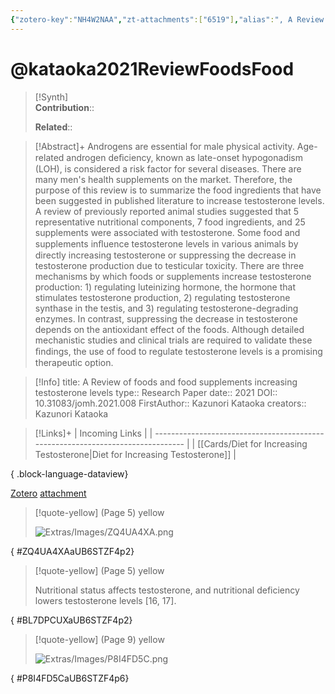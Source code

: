 ```yaml
---
{"zotero-key":"NH4W2NAA","zt-attachments":["6519"],"alias":", A Review of foods and food supplements increasing testosterone levels","keywords":[],"FirstAuthor":"[[ Kazunori Kataoka]]","tags":["source/researchpaper"],"dg-publish":true,"permalink":"/sources/research-papers/kataoka2021-review-foods-food/","dgPassFrontmatter":true}
---
```


# @kataoka2021ReviewFoodsFood

>[!Synth]  
>**Contribution**::  
>  
>**Related**:: 
>  

> [!Abstract]+
> Androgens are essential for male physical activity. Age-related androgen deﬁciency, known as late-onset hypogonadism (LOH), is considered a risk factor for several diseases. There are many men's health supplements on the market. Therefore, the purpose of this review is to summarize the food ingredients that have been suggested in published literature to increase testosterone levels. A review of previously reported animal studies suggested that 5 representative nutritional components, 7 food ingredients, and 25 supplements were associated with testosterone. Some food and supplements inﬂuence testosterone levels in various animals by directly increasing testosterone or suppressing the decrease in testosterone production due to testicular toxicity. There are three mechanisms by which foods or supplements increase testosterone production: 1) regulating luteinizing hormone, the hormone that stimulates testosterone production, 2) regulating testosterone synthase in the testis, and 3) regulating testosterone-degrading enzymes. In contrast, suppressing the decrease in testosterone depends on the antioxidant effect of the foods. Although detailed mechanistic studies and clinical trials are required to validate these ﬁndings, the use of food to regulate testosterone levels is a promising therapeutic option.

> [!Info]
> title: A Review of foods and food supplements increasing testosterone levels
> type:: Research Paper 
> date:: 2021
> DOI:: 10.31083/jomh.2021.008
> FirstAuthor:: Kazunori Kataoka
> creators:: Kazunori Kataoka

> [!Links]+
>  | Incoming Links                                                                  |
> | ------------------------------------------------------------------------------- |
> | [[Cards/Diet for Increasing Testosterone\|Diet for Increasing Testosterone]] |
> 
{ .block-language-dataview}


[Zotero](zotero://select/library/items/NH4W2NAA) [attachment](<file:///Users/nathanmaxwell/Zotero/storage/UB6STZF4/Kataoka%20et%20al_2021_A%20Review%20of%20foods%20and%20food%20supplements%20increasing%20testosterone%20levels.pdf>)

> [!quote-yellow] (Page 5) yellow
> 
> ![Extras/Images/ZQ4UA4XA.png](/img/user/Extras/Images/ZQ4UA4XA.png)
>
{ #ZQ4UA4XAaUB6STZF4p2}


> [!quote-yellow] (Page 5) yellow
> 
> Nutritional status affects testosterone, and nutritional deficiency lowers testosterone levels [16, 17].
>
{ #BL7DPCUXaUB6STZF4p2}


> [!quote-yellow] (Page 9) yellow
> 
> ![Extras/Images/P8I4FD5C.png](/img/user/Extras/Images/P8I4FD5C.png)
>
{ #P8I4FD5CaUB6STZF4p6}

